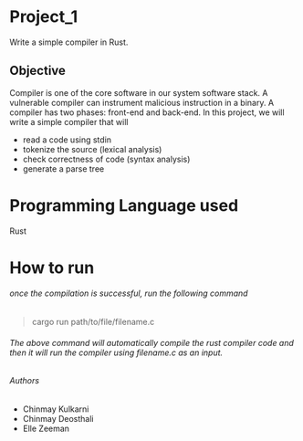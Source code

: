 # Project_1
Write a simple compiler in Rust. 

## Objective
Compiler is one of the core software in our system software stack. A vulnerable compiler can instrument malicious instruction in a binary. A compiler has two phases: front-end and back-end. In this project, we will write a simple compiler that will
- read a code using stdin
- tokenize the source (lexical analysis)
- check correctness of code (syntax analysis)
- generate a parse tree

# Programming Language used
Rust

# How to run
###### once the compilation is successful, run the following command
> cargo run path/to/file/filename.c
###### The above command will automatically compile the rust compiler code and then it will run the compiler using filename.c as an input.

###### Authors
- Chinmay Kulkarni
- Chinmay Deosthali
- Elle Zeeman
